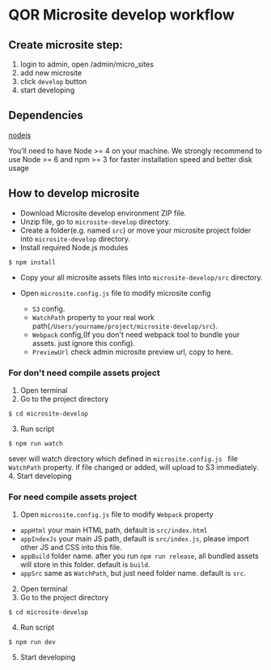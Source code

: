 # QOR Microsite develop workflow

## Create microsite step: 
1. login to admin, open /admin/micro_sites
2. add new microsite
3. click `develop` button
4. start developing

## Dependencies
[nodejs](https://nodejs.org/en/)

You’ll need to have Node >= 4 on your machine.
We strongly recommend to use Node >= 6 and npm >= 3 for faster installation speed and better disk usage

## How to develop microsite
- Download Microsite develop environment ZIP file.
- Unzip file, go to `microsite-develop` directory.
- Create a folder(e.g. named `src`) or move your microsite project folder into `microsite-develop` directory.
- Install required Node.js modules

```$ npm install```

- Copy your all microsite assets files into `microsite-develop/src` directory.
- Open `microsite.config.js` file to modify microsite config

  - `S3` config.
  - `WatchPath` property to your real work path(`/Users/yourname/project/microsite-develop/src`).
  - `Webpack` config,(If you don't need webpack tool to bundle your assets. just ignore this config).
  - `PreviewUrl` check admin microsite preview url, copy to here.


### For don't need compile assets project
1. Open terminal
2. Go to the project directory

```$ cd microsite-develop```

3. Run script

```$ npm run watch```

sever will watch directory which defined in `microsite.config.js ` file `WatchPath` property. if file changed or added, will upload to S3 immediately.
4. Start developing

### For need compile assets project
1. Open `microsite.config.js` file to modify `Webpack` property
 - `appHtml` your main HTML path, default is `src/index.html` 
 - `appIndexJs` your main JS path, default is `src/index.js`, please import other JS and CSS into this file.
 - `appBuild` folder name. after you run `npm run release`, all bundled assets will store in this folder. default is `build`.
 - `appSrc` same as `WatchPath`, but just need folder name. default is `src`.
2. Open terminal
3. Go to the project directory

```$ cd microsite-develop```

4. Run script

```$ npm run dev```

5. Start developing


